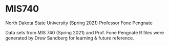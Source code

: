 # MIS740
North Dakota State University (Spring 2021)
Professor Fone Pengnate

Data sets from MIS 740 (Spring 2021) and Prof. Fone Pengnate
R files were generated by Drew Sandberg for learning & future reference.
